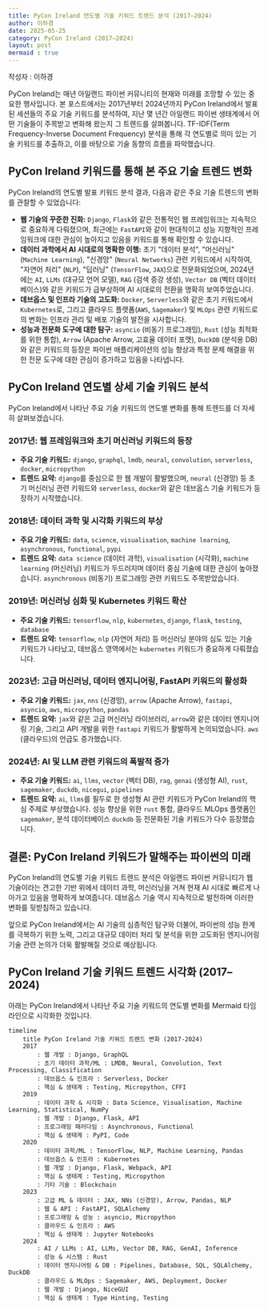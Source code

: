 ```yaml
---
title: PyCon Ireland 연도별 기술 키워드 트렌드 분석 (2017–2024)
author: 이하경
date: 2025-05-25
category: PyCon Ireland (2017–2024)
layout: post
mermaid : true
---
```


작성자 : 이하경

PyCon Ireland는 매년 아일랜드 파이썬 커뮤니티의 현재와 미래를 조망할 수 있는 중요한 행사입니다. 본 포스트에서는 2017년부터 2024년까지 PyCon Ireland에서 발표된 세션들의 주요 기술 키워드를 분석하여, 지난 몇 년간 아일랜드 파이썬 생태계에서 어떤 기술들이 주목받고 변화해 왔는지 그 트렌드를 살펴봅니다. TF-IDF(Term Frequency-Inverse Document Frequency) 분석을 통해 각 연도별로 의미 있는 기술 키워드를 추출하고, 이를 바탕으로 기술 동향의 흐름을 파악했습니다.

## PyCon Ireland 키워드를 통해 본 주요 기술 트렌드 변화

PyCon Ireland의 연도별 발표 키워드 분석 결과, 다음과 같은 주요 기술 트렌드의 변화를 관찰할 수 있었습니다:

*   **웹 기술의 꾸준한 진화:** `Django`, `Flask`와 같은 전통적인 웹 프레임워크는 지속적으로 중요하게 다뤄졌으며, 최근에는 `FastAPI`와 같이 현대적이고 성능 지향적인 프레임워크에 대한 관심이 높아지고 있음을 키워드를 통해 확인할 수 있습니다.
*   **데이터 과학에서 AI 시대로의 명확한 이행:** 초기 "데이터 분석", "머신러닝" (`Machine Learning`), "신경망" (`Neural Networks`) 관련 키워드에서 시작하여, "자연어 처리" (`NLP`), "딥러닝" (`TensorFlow`, `JAX`)으로 전문화되었으며, 2024년에는 `AI`, `LLMs` (대규모 언어 모델), `RAG` (검색 증강 생성), `Vector DB` (벡터 데이터베이스)와 같은 키워드가 급부상하며 AI 시대로의 전환을 명확히 보여주었습니다.
*   **데브옵스 및 인프라 기술의 고도화:** `Docker`, `Serverless`와 같은 초기 키워드에서 `Kubernetes`로, 그리고 클라우드 플랫폼(`AWS`, `Sagemaker`) 및 `MLOps` 관련 키워드로의 변화는 인프라 관리 및 배포 기술의 발전을 시사합니다.
*   **성능과 전문화 도구에 대한 탐구:** `asyncio` (비동기 프로그래밍), `Rust` (성능 최적화를 위한 통합), `Arrow` (Apache Arrow, 고효율 데이터 포맷), `DuckDB` (분석용 DB)와 같은 키워드의 등장은 파이썬 애플리케이션의 성능 향상과 특정 문제 해결을 위한 전문 도구에 대한 관심이 증가하고 있음을 나타냅니다.

## PyCon Ireland 연도별 상세 기술 키워드 분석

PyCon Ireland에서 나타난 주요 기술 키워드의 연도별 변화를 통해 트렌드를 더 자세히 살펴보겠습니다.

### 2017년: 웹 프레임워크와 초기 머신러닝 키워드의 등장

*   **주요 기술 키워드:** `django`, `graphql`, `lmdb`, `neural`, `convolution`, `serverless`, `docker`, `micropython`
*   **트렌드 요약:** `django`를 중심으로 한 웹 개발이 활발했으며, `neural` (신경망) 등 초기 머신러닝 관련 키워드와 `serverless`, `docker`와 같은 데브옵스 기술 키워드가 등장하기 시작했습니다.

### 2018년: 데이터 과학 및 시각화 키워드의 부상

*   **주요 기술 키워드:** `data`, `science`, `visualisation`, `machine learning`, `asynchronous`, `functional`, `pypi`
*   **트렌드 요약:** `data science` (데이터 과학), `visualisation` (시각화), `machine learning` (머신러닝) 키워드가 두드러지며 데이터 중심 기술에 대한 관심이 높아졌습니다. `asynchronous` (비동기) 프로그래밍 관련 키워드도 주목받았습니다.

### 2019년: 머신러닝 심화 및 Kubernetes 키워드 확산

*   **주요 기술 키워드:** `tensorflow`, `nlp`, `kubernetes`, `django`, `flask`, `testing`, `database`
*   **트렌드 요약:** `tensorflow`, `nlp` (자연어 처리) 등 머신러닝 분야의 심도 있는 기술 키워드가 나타났고, 데브옵스 영역에서는 `kubernetes` 키워드가 중요하게 다뤄졌습니다.

### 2023년: 고급 머신러닝, 데이터 엔지니어링, FastAPI 키워드의 활성화

*   **주요 기술 키워드:** `jax`, `nns` (신경망), `arrow` (Apache Arrow), `fastapi`, `asyncio`, `aws`, `micropython`, `pandas`
*   **트렌드 요약:** `jax`와 같은 고급 머신러닝 라이브러리, `arrow`와 같은 데이터 엔지니어링 기술, 그리고 API 개발을 위한 `fastapi` 키워드가 활발하게 논의되었습니다. `aws` (클라우드)의 언급도 증가했습니다.

### 2024년: AI 및 LLM 관련 키워드의 폭발적 증가

*   **주요 기술 키워드:** `ai`, `llms`, `vector` (벡터 DB), `rag`, `genai` (생성형 AI), `rust`, `sagemaker`, `duckdb`, `nicegui`, `pipelines`
*   **트렌드 요약:** `ai`, `llms`를 필두로 한 생성형 AI 관련 키워드가 PyCon Ireland의 핵심 주제로 부상했습니다. 성능 향상을 위한 `rust` 통합, 클라우드 MLOps 플랫폼인 `sagemaker`, 분석 데이터베이스 `duckdb` 등 전문화된 기술 키워드가 다수 등장했습니다.

## 결론: PyCon Ireland 키워드가 말해주는 파이썬의 미래

PyCon Ireland의 연도별 기술 키워드 트렌드 분석은 아일랜드 파이썬 커뮤니티가 웹 기술이라는 견고한 기반 위에서 데이터 과학, 머신러닝을 거쳐 현재 AI 시대로 빠르게 나아가고 있음을 명확하게 보여줍니다. 데브옵스 기술 역시 지속적으로 발전하며 이러한 변화를 뒷받침하고 있습니다.

앞으로 PyCon Ireland에서는 AI 기술의 심층적인 탐구와 더불어, 파이썬의 성능 한계를 극복하기 위한 노력, 그리고 대규모 데이터 처리 및 분석을 위한 고도화된 엔지니어링 기술 관련 논의가 더욱 활발해질 것으로 예상됩니다.


## PyCon Ireland 기술 키워드 트렌드 시각화 (2017–2024)

아래는 PyCon Ireland에서 나타난 주요 기술 키워드의 연도별 변화를 Mermaid 타임라인으로 시각화한 것입니다.

```mermaid
timeline
    title PyCon Ireland 기술 키워드 트렌드 변화 (2017-2024)
    2017
        : 웹 개발 : Django, GraphQL
        : 초기 데이터 과학/ML : LMDB, Neural, Convolution, Text Processing, Classification
        : 데브옵스 & 인프라 : Serverless, Docker
        : 핵심 & 생태계 : Testing, Micropython, CFFI
    2019
        : 데이터 과학 & 시각화 : Data Science, Visualisation, Machine Learning, Statistical, NumPy
        : 웹 개발 : Django, Flask, API
        : 프로그래밍 패러다임 : Asynchronous, Functional
        : 핵심 & 생태계 : PyPI, Code
    2020
        : 데이터 과학/ML : TensorFlow, NLP, Machine Learning, Pandas
        : 데브옵스 & 인프라 : Kubernetes
        : 웹 개발 : Django, Flask, Webpack, API
        : 핵심 & 생태계 : Testing, Micropython
        : 기타 기술 : Blockchain
    2023
        : 고급 ML & 데이터 : JAX, NNs (신경망), Arrow, Pandas, NLP
        : 웹 & API : FastAPI, SQLAlchemy
        : 프로그래밍 & 성능 : asyncio, Micropython
        : 클라우드 & 인프라 : AWS
        : 핵심 & 생태계 : Jupyter Notebooks
    2024
        : AI / LLMs : AI, LLMs, Vector DB, RAG, GenAI, Inference
        : 성능 & 시스템 : Rust
        : 데이터 엔지니어링 & DB : Pipelines, Database, SQL, SQLAlchemy, DuckDB
        : 클라우드 & MLOps : Sagemaker, AWS, Deployment, Docker
        : 웹 개발 : Django, NiceGUI
        : 핵심 & 생태계 : Type Hinting, Testing
